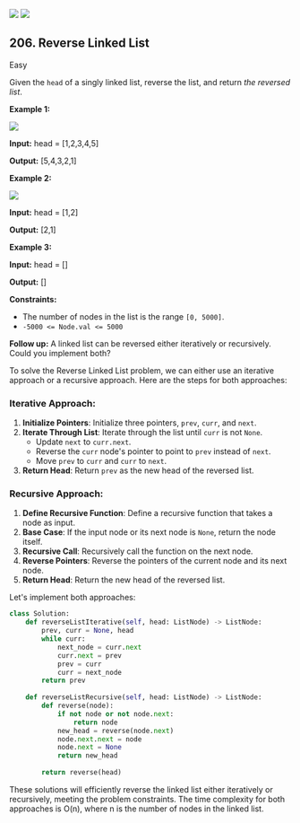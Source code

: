 [![](https://img.shields.io/github/stars/LeetCode-in-Python/LeetCode-in-Python?label=Stars&style=flat-square)](https://github.com/LeetCode-in-Python/LeetCode-in-Python)
[![](https://img.shields.io/github/forks/LeetCode-in-Python/LeetCode-in-Python?label=Fork%20me%20on%20GitHub%20&style=flat-square)](https://github.com/LeetCode-in-Python/LeetCode-in-Python/fork)

## 206\. Reverse Linked List

Easy

Given the `head` of a singly linked list, reverse the list, and return _the reversed list_.

**Example 1:**

![](https://assets.leetcode.com/uploads/2021/02/19/rev1ex1.jpg)

**Input:** head = [1,2,3,4,5]

**Output:** [5,4,3,2,1] 

**Example 2:**

![](https://assets.leetcode.com/uploads/2021/02/19/rev1ex2.jpg)

**Input:** head = [1,2]

**Output:** [2,1] 

**Example 3:**

**Input:** head = []

**Output:** [] 

**Constraints:**

*   The number of nodes in the list is the range `[0, 5000]`.
*   `-5000 <= Node.val <= 5000`

**Follow up:** A linked list can be reversed either iteratively or recursively. Could you implement both?

To solve the Reverse Linked List problem, we can either use an iterative approach or a recursive approach. Here are the steps for both approaches:

### Iterative Approach:
1. **Initialize Pointers**: Initialize three pointers, `prev`, `curr`, and `next`.
2. **Iterate Through List**: Iterate through the list until `curr` is not `None`.
   - Update `next` to `curr.next`.
   - Reverse the `curr` node's pointer to point to `prev` instead of `next`.
   - Move `prev` to `curr` and `curr` to `next`.
3. **Return Head**: Return `prev` as the new head of the reversed list.

### Recursive Approach:
1. **Define Recursive Function**: Define a recursive function that takes a node as input.
2. **Base Case**: If the input node or its next node is `None`, return the node itself.
3. **Recursive Call**: Recursively call the function on the next node.
4. **Reverse Pointers**: Reverse the pointers of the current node and its next node.
5. **Return Head**: Return the new head of the reversed list.

Let's implement both approaches:

```python
class Solution:
    def reverseListIterative(self, head: ListNode) -> ListNode:
        prev, curr = None, head
        while curr:
            next_node = curr.next
            curr.next = prev
            prev = curr
            curr = next_node
        return prev
    
    def reverseListRecursive(self, head: ListNode) -> ListNode:
        def reverse(node):
            if not node or not node.next:
                return node
            new_head = reverse(node.next)
            node.next.next = node
            node.next = None
            return new_head
        
        return reverse(head)
```

These solutions will efficiently reverse the linked list either iteratively or recursively, meeting the problem constraints. The time complexity for both approaches is O(n), where n is the number of nodes in the linked list.